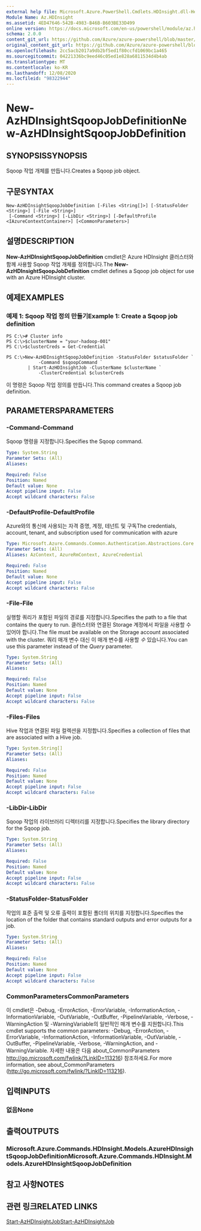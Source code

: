 ```yaml
---
external help file: Microsoft.Azure.PowerShell.Cmdlets.HDInsight.dll-Help.xml
Module Name: Az.HDInsight
ms.assetid: 4ED47646-542B-4983-B46B-B603BE33D499
online version: https://docs.microsoft.com/en-us/powershell/module/az.hdinsight/new-azhdinsightsqoopjobdefinition
schema: 2.0.0
content_git_url: https://github.com/Azure/azure-powershell/blob/master/src/HDInsight/HDInsight/help/New-AzHDInsightSqoopJobDefinition.md
original_content_git_url: https://github.com/Azure/azure-powershell/blob/master/src/HDInsight/HDInsight/help/New-AzHDInsightSqoopJobDefinition.md
ms.openlocfilehash: 2cc5acb2017a9db2bf5ed1f80ccfd1069bc1a465
ms.sourcegitcommit: 04221336bc9eed46c05ed1e828a6811534d4b4ab
ms.translationtype: MT
ms.contentlocale: ko-KR
ms.lasthandoff: 12/08/2020
ms.locfileid: "98322944"
---
```

# <span data-ttu-id="30680-101">New-AzHDInsightSqoopJobDefinition</span><span class="sxs-lookup"><span data-stu-id="30680-101">New-AzHDInsightSqoopJobDefinition</span></span>

## <span data-ttu-id="30680-102">SYNOPSIS</span><span class="sxs-lookup"><span data-stu-id="30680-102">SYNOPSIS</span></span>
<span data-ttu-id="30680-103">Sqoop 작업 개체를 만듭니다.</span><span class="sxs-lookup"><span data-stu-id="30680-103">Creates a Sqoop job object.</span></span>

## <span data-ttu-id="30680-104">구문</span><span class="sxs-lookup"><span data-stu-id="30680-104">SYNTAX</span></span>

```
New-AzHDInsightSqoopJobDefinition [-Files <String[]>] [-StatusFolder <String>] [-File <String>]
 [-Command <String>] [-LibDir <String>] [-DefaultProfile <IAzureContextContainer>] [<CommonParameters>]
```

## <span data-ttu-id="30680-105">설명</span><span class="sxs-lookup"><span data-stu-id="30680-105">DESCRIPTION</span></span>
<span data-ttu-id="30680-106">**New-AzHDInsightSqoopJobDefinition** cmdlet은 Azure HDInsight 클러스터와 함께 사용할 Sqoop 작업 개체를 정의합니다.</span><span class="sxs-lookup"><span data-stu-id="30680-106">The **New-AzHDInsightSqoopJobDefinition** cmdlet defines a Sqoop job object for use with an Azure HDInsight cluster.</span></span>

## <span data-ttu-id="30680-107">예제</span><span class="sxs-lookup"><span data-stu-id="30680-107">EXAMPLES</span></span>

### <span data-ttu-id="30680-108">예제 1: Sqoop 작업 정의 만들기</span><span class="sxs-lookup"><span data-stu-id="30680-108">Example 1: Create a Sqoop job definition</span></span>
```
PS C:\># Cluster info
PS C:\>$clusterName = "your-hadoop-001"
PS C:\>$clusterCreds = Get-Credential

PS C:\>New-AzHDInsightSqoopJobDefinition -StatusFolder $statusFolder `
            -Command $sqoopCommand `
        | Start-AzHDInsightJob -ClusterName $clusterName `
            -ClusterCredential $clusterCreds
```

<span data-ttu-id="30680-109">이 명령은 Sqoop 작업 정의를 만듭니다.</span><span class="sxs-lookup"><span data-stu-id="30680-109">This command creates a Sqoop job definition.</span></span>

## <span data-ttu-id="30680-110">PARAMETERS</span><span class="sxs-lookup"><span data-stu-id="30680-110">PARAMETERS</span></span>

### <span data-ttu-id="30680-111">-Command</span><span class="sxs-lookup"><span data-stu-id="30680-111">-Command</span></span>
<span data-ttu-id="30680-112">Sqoop 명령을 지정합니다.</span><span class="sxs-lookup"><span data-stu-id="30680-112">Specifies the Sqoop command.</span></span>

```yaml
Type: System.String
Parameter Sets: (All)
Aliases:

Required: False
Position: Named
Default value: None
Accept pipeline input: False
Accept wildcard characters: False
```

### <span data-ttu-id="30680-113">-DefaultProfile</span><span class="sxs-lookup"><span data-stu-id="30680-113">-DefaultProfile</span></span>
<span data-ttu-id="30680-114">Azure와의 통신에 사용되는 자격 증명, 계정, 테넌트 및 구독</span><span class="sxs-lookup"><span data-stu-id="30680-114">The credentials, account, tenant, and subscription used for communication with azure</span></span>

```yaml
Type: Microsoft.Azure.Commands.Common.Authentication.Abstractions.Core.IAzureContextContainer
Parameter Sets: (All)
Aliases: AzContext, AzureRmContext, AzureCredential

Required: False
Position: Named
Default value: None
Accept pipeline input: False
Accept wildcard characters: False
```

### <span data-ttu-id="30680-115">-File</span><span class="sxs-lookup"><span data-stu-id="30680-115">-File</span></span>
<span data-ttu-id="30680-116">실행할 쿼리가 포함된 파일의 경로를 지정합니다.</span><span class="sxs-lookup"><span data-stu-id="30680-116">Specifies the path to a file that contains the query to run.</span></span>
<span data-ttu-id="30680-117">클러스터와 연결된 Storage 계정에서 파일을 사용할 수 있어야 합니다.</span><span class="sxs-lookup"><span data-stu-id="30680-117">The file must be available on the Storage account associated with the cluster.</span></span>
<span data-ttu-id="30680-118">쿼리 매개 변수 대신 이 매개 변수를 사용할 *수* 있습니다.</span><span class="sxs-lookup"><span data-stu-id="30680-118">You can use this parameter instead of the *Query* parameter.</span></span>

```yaml
Type: System.String
Parameter Sets: (All)
Aliases:

Required: False
Position: Named
Default value: None
Accept pipeline input: False
Accept wildcard characters: False
```

### <span data-ttu-id="30680-119">-Files</span><span class="sxs-lookup"><span data-stu-id="30680-119">-Files</span></span>
<span data-ttu-id="30680-120">Hive 작업과 연결된 파일 컬렉션을 지정합니다.</span><span class="sxs-lookup"><span data-stu-id="30680-120">Specifies a collection of files that are associated with a Hive job.</span></span>

```yaml
Type: System.String[]
Parameter Sets: (All)
Aliases:

Required: False
Position: Named
Default value: None
Accept pipeline input: False
Accept wildcard characters: False
```

### <span data-ttu-id="30680-121">-LibDir</span><span class="sxs-lookup"><span data-stu-id="30680-121">-LibDir</span></span>
<span data-ttu-id="30680-122">Sqoop 작업의 라이브러리 디렉터리를 지정합니다.</span><span class="sxs-lookup"><span data-stu-id="30680-122">Specifies the library directory for the Sqoop job.</span></span>

```yaml
Type: System.String
Parameter Sets: (All)
Aliases:

Required: False
Position: Named
Default value: None
Accept pipeline input: False
Accept wildcard characters: False
```

### <span data-ttu-id="30680-123">-StatusFolder</span><span class="sxs-lookup"><span data-stu-id="30680-123">-StatusFolder</span></span>
<span data-ttu-id="30680-124">작업의 표준 출력 및 오류 출력이 포함된 폴더의 위치를 지정합니다.</span><span class="sxs-lookup"><span data-stu-id="30680-124">Specifies the location of the folder that contains standard outputs and error outputs for a job.</span></span>

```yaml
Type: System.String
Parameter Sets: (All)
Aliases:

Required: False
Position: Named
Default value: None
Accept pipeline input: False
Accept wildcard characters: False
```

### <span data-ttu-id="30680-125">CommonParameters</span><span class="sxs-lookup"><span data-stu-id="30680-125">CommonParameters</span></span>
<span data-ttu-id="30680-126">이 cmdlet은 -Debug, -ErrorAction, -ErrorVariable, -InformationAction, -InformationVariable, -OutVariable, -OutBuffer, -PipelineVariable, -Verbose, -WarningAction 및 -WarningVariable의 일반적인 매개 변수를 지원합니다.</span><span class="sxs-lookup"><span data-stu-id="30680-126">This cmdlet supports the common parameters: -Debug, -ErrorAction, -ErrorVariable, -InformationAction, -InformationVariable, -OutVariable, -OutBuffer, -PipelineVariable, -Verbose, -WarningAction, and -WarningVariable.</span></span> <span data-ttu-id="30680-127">자세한 내용은 다음 about_CommonParameters http://go.microsoft.com/fwlink/?LinkID=113216) 참조하세요.</span><span class="sxs-lookup"><span data-stu-id="30680-127">For more information, see about_CommonParameters (http://go.microsoft.com/fwlink/?LinkID=113216).</span></span>

## <span data-ttu-id="30680-128">입력</span><span class="sxs-lookup"><span data-stu-id="30680-128">INPUTS</span></span>

### <span data-ttu-id="30680-129">없음</span><span class="sxs-lookup"><span data-stu-id="30680-129">None</span></span>

## <span data-ttu-id="30680-130">출력</span><span class="sxs-lookup"><span data-stu-id="30680-130">OUTPUTS</span></span>

### <span data-ttu-id="30680-131">Microsoft.Azure.Commands.HDInsight.Models.AzureHDInsightSqoopJobDefinition</span><span class="sxs-lookup"><span data-stu-id="30680-131">Microsoft.Azure.Commands.HDInsight.Models.AzureHDInsightSqoopJobDefinition</span></span>

## <span data-ttu-id="30680-132">참고 사항</span><span class="sxs-lookup"><span data-stu-id="30680-132">NOTES</span></span>

## <span data-ttu-id="30680-133">관련 링크</span><span class="sxs-lookup"><span data-stu-id="30680-133">RELATED LINKS</span></span>

[<span data-ttu-id="30680-134">Start-AzHDInsightJob</span><span class="sxs-lookup"><span data-stu-id="30680-134">Start-AzHDInsightJob</span></span>](./Start-AzHDInsightJob.md)


